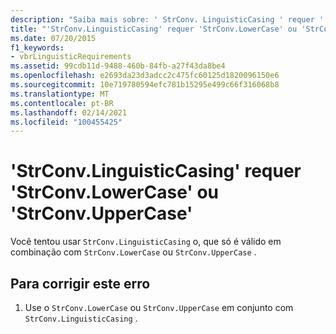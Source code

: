 ```yaml
---
description: "Saiba mais sobre: ' StrConv. LinguisticCasing ' requer ' StrConv. lowercase ' ou ' StrConv. UpperCase '"
title: "'StrConv.LinguisticCasing' requer 'StrConv.LowerCase' ou 'StrConv.UpperCase'"
ms.date: 07/20/2015
f1_keywords:
- vbrLinguisticRequirements
ms.assetid: 99cdb11d-9488-460b-84fb-a27f43da8be4
ms.openlocfilehash: e2693da23d3adcc2c475fc60125d1820096150e6
ms.sourcegitcommit: 10e719780594efc781b15295e499c66f316068b8
ms.translationtype: MT
ms.contentlocale: pt-BR
ms.lasthandoff: 02/14/2021
ms.locfileid: "100455425"
---
```

# <a name="strconvlinguisticcasing-requires-strconvlowercase-or-strconvuppercase"></a>'StrConv.LinguisticCasing' requer 'StrConv.LowerCase' ou 'StrConv.UpperCase'

Você tentou usar `StrConv.LinguisticCasing` o, que só é válido em combinação com `StrConv.LowerCase` ou `StrConv.UpperCase` .  
  
## <a name="to-correct-this-error"></a>Para corrigir este erro  
  
1. Use o `StrConv.LowerCase` ou `StrConv.UpperCase` em conjunto com `StrConv.LinguisticCasing` .  
